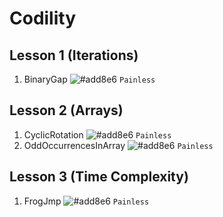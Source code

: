 # Codility

## Lesson 1 (Iterations)
1. BinaryGap ![#add8e6](https://via.placeholder.com/15/add8e6/000000?text=+) `Painless`

## Lesson 2 (Arrays)
1. CyclicRotation ![#add8e6](https://via.placeholder.com/15/add8e6/000000?text=+) `Painless`
2. OddOccurrencesInArray ![#add8e6](https://via.placeholder.com/15/add8e6/000000?text=+) `Painless`

## Lesson 3 (Time Complexity)
1. FrogJmp ![#add8e6](https://via.placeholder.com/15/add8e6/000000?text=+) `Painless`
